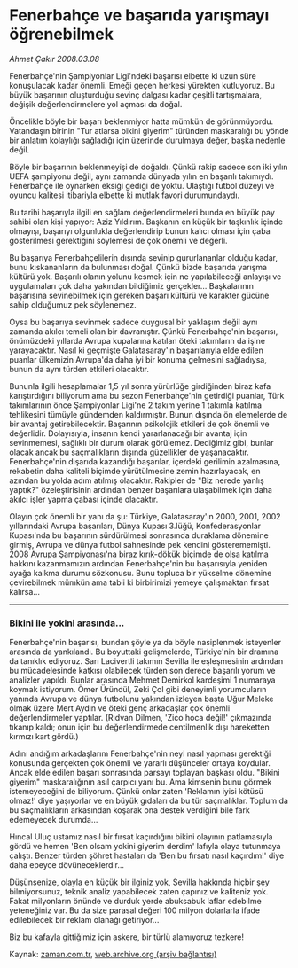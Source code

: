 # Fenerbahçe ve başarıda yarışmayı öğrenebilmek

*Ahmet Çakır 2008.03.08*

<tr><td class="metin" colspan="2" style="padding-top: 20px; padding-left: 5px; padding-right: 10px;">Fenerbahçe'nin Şampiyonlar Ligi'ndeki başarısı elbette ki uzun süre konuşulacak kadar önemli. Emeği geçen herkesi yürekten kutluyoruz. Bu büyük başarının oluşturduğu sevinç dalgası kadar çeşitli tartışmalara, değişik değerlendirmelere yol açması da doğal.</td></tr><tr><td class="metin" colspan="2" style="padding-top: 20px; padding-left: 5px; padding-right: 10px;"><p>Öncelikle böyle bir başarı beklenmiyor hatta mümkün de görünmüyordu. Vatandaşın birinin "Tur atlarsa bikini giyerim" türünden maskaralığı bu yönde bir anlatım kolaylığı sağladığı için üzerinde durulmaya değer, başka nedenle değil.
<p> Böyle bir başarının beklenmeyişi de doğaldı. Çünkü rakip sadece son iki yılın UEFA şampiyonu değil, aynı zamanda dünyada yılın en başarılı takımıydı. Fenerbahçe ile oynarken eksiği gediği de yoktu. Ulaştığı futbol düzeyi ve oyuncu kalitesi itibariyla elbette ki mutlak favori durumundaydı.
<p> Bu tarihi başarıyla ilgili en sağlam değerlendirmeleri bunda en büyük pay sahibi olan kişi yapıyor: Aziz Yıldırım. Başkanın en küçük bir taşkınlık içinde olmayışı, başarıyı olgunlukla değerlendirip bunun kalıcı olması için çaba gösterilmesi gerektiğini söylemesi de çok önemli ve değerli. 
<p> Bu başarıya Fenerbahçelilerin dışında sevinip gururlananlar olduğu kadar, bunu kıskananların da bulunması doğal. Çünkü bizde başarıda yarışma kültürü yok. Başarılı olanın yolunu kesmek için ne yapılabileceği anlayışı ve uygulamaları çok daha yakından bildiğimiz gerçekler... Başkalarının başarısına sevinebilmek için gereken başarı kültürü ve karakter gücüne sahip olduğumuz pek söylenemez.
<p> Oysa bu başarıya sevinmek sadece duygusal bir yaklaşım değil aynı zamanda akılcı temeli olan bir davranıştır. Çünkü Fenerbahçe'nin başarısı, önümüzdeki yıllarda Avrupa kupalarına katılan öteki takımların da işine yarayacaktır. Nasıl ki geçmişte Galatasaray'ın başarılarıyla elde edilen puanlar ülkemizin Avrupa'da daha iyi bir konuma gelmesini sağladıysa, bunun da aynı türden etkileri olacaktır.
<p> Bununla ilgili hesaplamalar 1,5 yıl sonra yürürlüğe girdiğinden biraz kafa karıştırdığını biliyorum ama bu sezon Fenerbahçe'nin getirdiği puanlar, Türk takımlarının önce Şampiyonlar Ligi'ne 2 takım yerine 1 takımla katılma tehlikesini tümüyle gündemden kaldırmıştır. Bunun dışında ön elemelerde de bir avantaj getirebilecektir. Başarının psikolojik etkileri de çok önemli ve değerlidir. Dolayısıyla, insanın kendi yararlanacağı bir avantaj için sevinmemesi, sağlıklı bir durum olarak görülemez. Dediğimiz gibi, bunlar olacak ancak bu saçmalıkların dışında güzellikler de yaşanacaktır. Fenerbahçe'nin dışarıda kazandığı başarılar, içerdeki gerilimin azalmasına, rekabetin daha kaliteli biçimde yürütülmesine zemin hazırlayacak, en azından bu yolda adım atılmış olacaktır. Rakipler de "Biz nerede yanlış yaptık?" özeleştirisinin ardından benzer başarılara ulaşabilmek için daha akılcı işler yapma çabası içinde olacaktır.
<p> Olayın çok önemli bir yanı da şu: Türkiye, Galatasaray'ın 2000, 2001, 2002 yıllarındaki Avrupa başarıları, Dünya Kupası 3.lüğü, Konfederasyonlar Kupası'nda bu başarının sürdürülmesi sonrasında duraklama dönemine girmiş, Avrupa ve dünya futbol sahnesinde pek kendini gösterememişti. 2008 Avrupa Şampiyonası'na biraz kırık-dökük biçimde de olsa katılma hakkını kazanmamızın ardından Fenerbahçe'nin bu başarısıyla yeniden ayağa kalkma durumu sözkonusu. Bunu topluca bir yükselme dönemine çevirebilmek mümkün ama tabii ki birbirimizi yemeye çalışmaktan fırsat kalırsa...
<p><hr/>
<p><h3>Bikini ile yokini arasında...</h3>
<p>Fenerbahçe'nin başarısı, bundan şöyle ya da böyle nasiplenmek isteyenler arasında da yankılandı. Bu boyuttaki gelişmelerde, Türkiye'nin bir dramına da tanıklık ediyoruz. Sarı Lacivertli takımın Sevilla ile eşleşmesinin ardından bu mücadelesinde katkısı olabilecek türden son derece başarılı yorum ve analizler yapıldı. Bunlar arasında Mehmet Demirkol kardeşimi 1 numaraya koymak istiyorum. Ömer Üründül, Zeki Çol gibi deneyimli yorumcuların yanında Avrupa ve dünya futbolunu yakından izleyen başta Uğur Meleke olmak üzere Mert Aydın ve öteki genç arkadaşlar çok önemli değerlendirmeler yaptılar. (Rıdvan Dilmen, 'Zico hoca değil!' çıkmazında tıkanıp kaldı; onun için bu değerlendirmede centilmenlik dışı hareketten kırmızı kart gördü.)
<p> Adını andığım arkadaşlarım Fenerbahçe'nin neyi nasıl yapması gerektiği konusunda gerçekten çok önemli ve yararlı düşünceler ortaya koydular. Ancak elde edilen başarı sonrasında parsayı toplayan başkası oldu. "Bikini giyerim" maskaralığının asıl çarpıcı yanı bu. Ama kimsenin bunu görmek istemeyeceğini de biliyorum. Çünkü onlar zaten 'Reklamın iyisi kötüsü olmaz!' diye yaşıyorlar ve en büyük gıdaları da bu tür saçmalıklar. Toplum da bu saçmalıkların arkasından koşarak ona destek verdiğini bile fark edemeyecek durumda...
<p> Hıncal Uluç ustamız nasıl bir fırsat kaçırdığını bikini olayının patlamasıyla gördü ve hemen 'Ben olsam yokini giyerim derdim' lafıyla olaya tutunmaya çalıştı. Benzer türden şöhret hastaları da 'Ben bu fırsatı nasıl kaçırdım!' diye daha epeyce dövüneceklerdir...
<p> Düşünsenize, olayla en küçük bir ilginiz yok, Sevilla hakkında hiçbir şey bilmiyorsunuz, teknik analiz yapabilecek zaten çapınız ve kaliteniz yok. Fakat milyonların önünde ve durduk yerde abuksabuk laflar edebilme yeteneğiniz var. Bu da size parasal değeri 100 milyon dolarlarla ifade edilebilecek bir reklam olanağı getiriyor...
<p> Biz bu kafayla gittiğimiz için askere, bir türlü alamıyoruz tezkere!<br/></p></p></p></p></p></p></p></p></p></p></p></p></p></p></td></tr>

Kaynak: [zaman.com.tr](http://zaman.com.tr/yazar.do?yazino=661818), [web.archive.org (arşiv bağlantısı)](http://web.archive.org/web/20080422232051/http://www.zaman.com.tr:80/yazar.do?yazino=661818)
